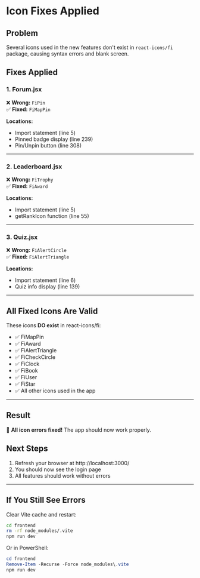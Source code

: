 # Icon Fixes Applied

## Problem
Several icons used in the new features don't exist in `react-icons/fi` package, causing syntax errors and blank screen.

## Fixes Applied

### 1. Forum.jsx
❌ **Wrong:** `FiPin`  
✅ **Fixed:** `FiMapPin`

**Locations:**
- Import statement (line 5)
- Pinned badge display (line 239)
- Pin/Unpin button (line 308)

---

### 2. Leaderboard.jsx
❌ **Wrong:** `FiTrophy`  
✅ **Fixed:** `FiAward`

**Locations:**
- Import statement (line 5)
- getRankIcon function (line 55)

---

### 3. Quiz.jsx
❌ **Wrong:** `FiAlertCircle`  
✅ **Fixed:** `FiAlertTriangle`

**Locations:**
- Import statement (line 6)
- Quiz info display (line 139)

---

## All Fixed Icons Are Valid

These icons **DO exist** in react-icons/fi:
- ✅ FiMapPin
- ✅ FiAward
- ✅ FiAlertTriangle
- ✅ FiCheckCircle
- ✅ FiClock
- ✅ FiBook
- ✅ FiUser
- ✅ FiStar
- ✅ All other icons used in the app

---

## Result
🎉 **All icon errors fixed!** The app should now work properly.

## Next Steps
1. Refresh your browser at http://localhost:3000/
2. You should now see the login page
3. All features should work without errors

---

## If You Still See Errors
Clear Vite cache and restart:
```bash
cd frontend
rm -rf node_modules/.vite
npm run dev
```

Or in PowerShell:
```powershell
cd frontend
Remove-Item -Recurse -Force node_modules\.vite
npm run dev
```

